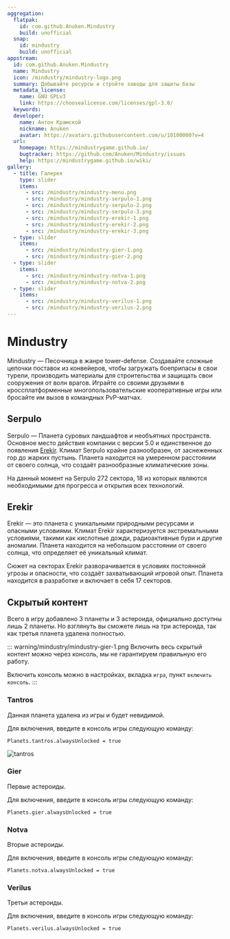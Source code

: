 ```yaml
---
aggregation:
  flatpak:
    id: com.github.Anuken.Mindustry
    build: unofficial
  snap:
    id: mindustry
    build: unofficial
appstream:
  id: com.github.Anuken.Mindustry
  name: Mindustry
  icon: /mindustry/mindustry-logo.png
  summary: Добывайте ресурсы и стройте заводы для защиты базы
  metadata_license:
    name: GNU GPLv3
    link: https://choosealicense.com/licenses/gpl-3.0/
  keywords:
  developer:
    name: Антон Крамской
    nickname: Anuken
    avatar: https://avatars.githubusercontent.com/u/10100000?v=4
  url:
    homepage: https://mindustrygame.github.io/
    bugtracker: https://github.com/Anuken/Mindustry/issues
    help: https://mindustrygame.github.io/wiki/
gallery:
  - title: Галерея
    type: slider
    items:
      - src: /mindustry/mindustry-menu.png
      - src: /mindustry/mindustry-serpulo-1.png
      - src: /mindustry/mindustry-serpulo-2.png
      - src: /mindustry/mindustry-serpulo-3.png
      - src: /mindustry/mindustry-erekir-1.png
      - src: /mindustry/mindustry-erekir-2.png
      - src: /mindustry/mindustry-erekir-3.png
  - type: slider
    items:
      - src: /mindustry/mindustry-gier-1.png
      - src: /mindustry/mindustry-gier-2.png
  - type: slider
    items:
      - src: /mindustry/mindustry-notva-1.png
      - src: /mindustry/mindustry-notva-2.png
  - type: slider
    items:
      - src: /mindustry/mindustry-verilus-1.png
      - src: /mindustry/mindustry-verilus-2.png
---
```


# Mindustry

Mindustry — Песочница в жанре tower-defense. Создавайте сложные цепочки поставок из конвейеров, чтобы загружать боеприпасы в свои турели, производить материалы для строительства и защищать свои сооружения от волн врагов. Играйте со своими друзьями в кроссплатформенные многопользовательские кооперативные игры или бросайте им вызов в командных PvP-матчах.

<AGWGallery />

<!--@include: @apps/_parts/install/content-flatpak.md-->
<!--@include: @apps/_parts/install/content-snap.md-->

## Serpulo

Serpulo — Планета суровых ландшафтов и необъятных пространств. Основное место действия компании с версии 5.0 и единственное до появления [Erekir](#erekir). Климат Serpulo крайне разнообразен, от заснеженных гор до жарких пустынь. Планета находится на умеренном расстоянии от своего солнца, что создаёт разнообразные климатические зоны.

На данный момент на Serpulo 272 сектора, 18 из которых являются необходимыми для прогресса и открытия всех технологий.

## Erekir

Erekir — это планета с уникальными природными ресурсами и опасными условиями. Климат Erekir характеризуется экстремальными условиями, такими как кислотные дожди, радиоактивные бури и другие аномалии. Планета находится на небольшом расстоянии от своего солнца, что определяет её уникальный климат.

Сюжет на секторах Erekir разворачивается в условиях постоянной угрозы и опасности, что создаёт захватывающий игровой опыт. Планета находится в разработке и включает в себя 17 секторов.

## Скрытый контент

Всего в игру добавлено 3 планеты и 3 астероида, официально доступны лишь 2 планеты. Но взглянуть вы сможете лишь на три астероида, так как третья планета удалена полностью.

::: warning/mindustry/mindustry-gier-1.png
Включить весь скрытый контент можно через консоль, мы не гарантируем правильную его работу.

Включить консоль можно в настройках, вкладка `игра`, пункт `включить консоль`.
:::

### Tantros

Данная планета удалена из игры и будет невидимой.

Для включения, введите в консоль игры следующую команду:

```
Planets.tantros.alwaysUnlocked = true
```

![tantros](/mindustry/mindustry-tantros.png)

### Gier

Первые астероиды.

Для включения, введите в консоль игры следующую команду:

```
Planets.gier.alwaysUnlocked = true
```

<AGWGallery id=1 />


### Notva

Вторые астероиды.

Для включения, введите в консоль игры следующую команду:

```
Planets.notva.alwaysUnlocked = true
```

<AGWGallery id=2 />

### Verilus

Третьи астероиды.

Для включения, введите в консоль игры следующую команду:

```
Planets.verilus.alwaysUnlocked = true
```

<AGWGallery id=3 />

